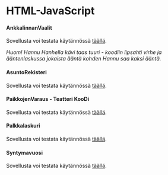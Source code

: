 # HTML-JavaScript

#### AnkkalinnanVaalit

Sovellusta voi testata käytännössä [täällä](https://htmlpreview.github.io/?https://github.com/jeBreite/HTML-JavaScript/blob/main/AnkkalinnanVaalit/ankkalinnaVaalit.html).
*<p> Huom! Hannu Hanhella kävi taas tuuri - koodiin lipsahti virhe ja ääntenlaskussa jokaista ääntä kohden Hannu saa kaksi ääntä.* </p>

#### AsuntoRekisteri
Sovellusta voi testata käytännössä [täällä](https://htmlpreview.github.io/?https://github.com/jeBreite/HTML-JavaScript/blob/main/AsuntoRekisteri/asuntoRekisteri.html).
<br>

#### PaikkojenVaraus - Teatteri KooDi
Sovellusta voi testata käytännössä [täällä](https://htmlpreview.github.io/?https://github.com/jeBreite/HTML-JavaScript/blob/main/PaikkojenVaraus/paikkojenVaraus.html).
<br>

#### Palkkalaskuri
Sovellusta voi testata käytännössä [täällä](https://htmlpreview.github.io/?https://github.com/jeBreite/HTML-JavaScript/blob/main/Palkkalaskuri/palkkalaskuri.html).
<br>

#### Syntymavuosi
Sovellusta voi testata käytännössä [täällä](https://htmlpreview.github.io/?https://github.com/jeBreite/HTML-JavaScript/blob/main/Syntymavuosi/syntymavuosi.html).

